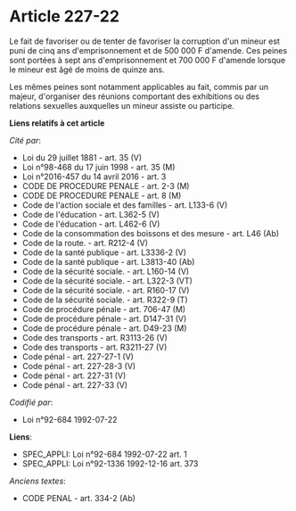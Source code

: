 # Article 227-22

Le fait de favoriser ou de tenter de favoriser la corruption d'un mineur est puni de cinq ans d'emprisonnement et de 500 000
F d'amende. Ces peines sont portées à sept ans d'emprisonnement et 700 000 F d'amende lorsque le mineur est âgé de moins de
quinze ans.

Les mêmes peines sont notamment applicables au fait, commis par un majeur, d'organiser des réunions comportant des
exhibitions ou des relations sexuelles auxquelles un mineur assiste ou participe.

**Liens relatifs à cet article**

_Cité par_:

  - Loi du 29 juillet 1881 - art. 35 (V)
  - Loi n°98-468 du 17 juin 1998 - art. 35 (M)
  - Loi n°2016-457 du 14 avril 2016 - art. 3
  - CODE DE PROCEDURE PENALE - art. 2-3 (M)
  - CODE DE PROCEDURE PENALE - art. 8 (M)
  - Code de l'action sociale et des familles - art. L133-6 (V)
  - Code de l'éducation - art. L362-5 (V)
  - Code de l'éducation - art. L462-6 (V)
  - Code de la consommation des boissons et des mesure - art. L46 (Ab)
  - Code de la route. - art. R212-4 (V)
  - Code de la santé publique - art. L3336-2 (V)
  - Code de la santé publique - art. L3813-40 (Ab)
  - Code de la sécurité sociale. - art. L160-14 (V)
  - Code de la sécurité sociale. - art. L322-3 (VT)
  - Code de la sécurité sociale. - art. R160-17 (V)
  - Code de la sécurité sociale. - art. R322-9 (T)
  - Code de procédure pénale - art. 706-47 (M)
  - Code de procédure pénale - art. D147-31 (V)
  - Code de procédure pénale - art. D49-23 (M)
  - Code des transports - art. R3113-26 (V)
  - Code des transports - art. R3211-27 (V)
  - Code pénal - art. 227-27-1 (V)
  - Code pénal - art. 227-28-3 (V)
  - Code pénal - art. 227-31 (V)
  - Code pénal - art. 227-33 (V)

_Codifié par_:

  - Loi n°92-684 1992-07-22

**Liens**:

  - SPEC_APPLI: Loi n°92-684 1992-07-22 art. 1
  - SPEC_APPLI: Loi n°92-1336 1992-12-16 art. 373

_Anciens textes_:

  - CODE PENAL - art. 334-2 (Ab)
